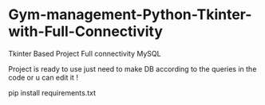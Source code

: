 # Gym-management-Python-Tkinter-with-Full-Connectivity
Tkinter Based Project Full connectivity MySQL

Project is ready to use just need to make DB according to the queries in the code or u can edit it !


pip install requirements.txt 

